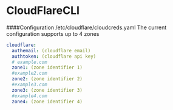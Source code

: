 # CloudFlareCLI

####Configuration /etc/cloudflare/cloudcreds.yaml
The current configuration supports up to 4 zones
```yaml
cloudflare:
  authemail: (cloudflare email)
  authtoken: (cloudflare api key)
  # example.com
  zone1: (zone identifier 1)
  #example2.com
  zone2: (zone identifier 2)
  #example3.com
  zone3: (zone identifier 3)
  #example4.com
  zone4: (zone identifier 4)
```
